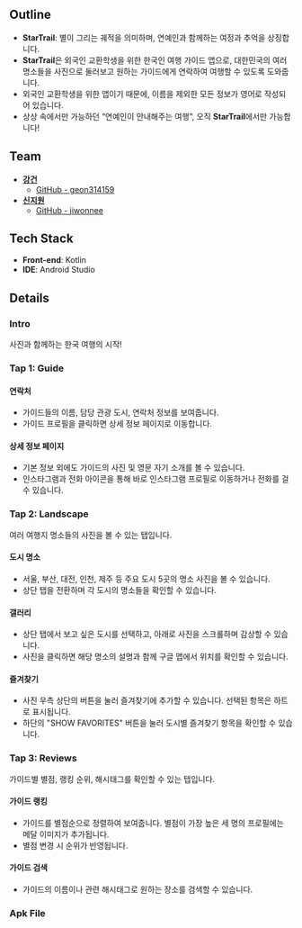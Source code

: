 ## Outline

- **StarTrail**: 별이 그리는 궤적을 의미하며, 연예인과 함께하는 여정과 추억을 상징합니다.
- **StarTrail**은 외국인 교환학생을 위한 한국인 여행 가이드 앱으로, 대한민국의 여러 명소들을 사진으로 둘러보고 원하는 가이드에게 연락하여 여행할 수 있도록 도와줍니다.
- 외국인 교환학생을 위한 앱이기 때문에, 이름을 제외한 모든 정보가 영어로 작성되어 있습니다.
- 상상 속에서만 가능하던 “연예인이 안내해주는 여행”, 오직 **StarTrail**에서만 가능합니다!

## Team

- [**강건**](https://www.notion.so/a9f5fe76226a458b976db96edcffcf20?pvs=21)
    - [GitHub - geon314159](https://github.com/geon314159)
- [**신지원**](https://www.notion.so/26ddcb3aab754914b7de5f6e740523dd?pvs=21)
    - [GitHub - jiwonnee](https://github.com/jiwonnee)

## Tech Stack

- **Front-end**: Kotlin
- **IDE**: Android Studio

## Details

### Intro

사진과 함께하는 한국 여행의 시작!

### Tap 1: Guide

#### 연락처

- 가이드들의 이름, 담당 관광 도시, 연락처 정보를 보여줍니다.
- 가이드 프로필을 클릭하면 상세 정보 페이지로 이동합니다.

#### 상세 정보 페이지

- 기본 정보 외에도 가이드의 사진 및 영문 자기 소개를 볼 수 있습니다.
- 인스타그램과 전화 아이콘을 통해 바로 인스타그램 프로필로 이동하거나 전화를 걸 수 있습니다.

### Tap 2: Landscape

여러 여행지 명소들의 사진을 볼 수 있는 탭입니다.

#### 도시 명소

- 서울, 부산, 대전, 인천, 제주 등 주요 도시 5곳의 명소 사진을 볼 수 있습니다.
- 상단 탭을 전환하며 각 도시의 명소들을 확인할 수 있습니다.

#### 갤러리

- 상단 탭에서 보고 싶은 도시를 선택하고, 아래로 사진을 스크롤하며 감상할 수 있습니다.
- 사진을 클릭하면 해당 명소의 설명과 함께 구글 맵에서 위치를 확인할 수 있습니다.

#### 즐겨찾기

- 사진 우측 상단의 버튼을 눌러 즐겨찾기에 추가할 수 있습니다. 선택된 항목은 하트로 표시됩니다.
- 하단의 "SHOW FAVORITES" 버튼을 눌러 도시별 즐겨찾기 항목을 확인할 수 있습니다.

### Tap 3: Reviews

가이드별 별점, 랭킹 순위, 해시태그를 확인할 수 있는 탭입니다.

#### 가이드 랭킹

- 가이드를 별점순으로 정렬하여 보여줍니다. 별점이 가장 높은 세 명의 프로필에는 메달 이미지가 추가됩니다.
- 별점 변경 시 순위가 반영됩니다.

#### 가이드 검색

- 가이드의 이름이나 관련 해시태그로 원하는 장소를 검색할 수 있습니다.

### Apk File

